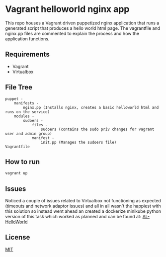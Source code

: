 # Vagrant helloworld nginx app

This repo houses a Vagrant driven puppetized nginx application that runs a generated script that produces a hello world html page. The vagrantfile and nginx.pp files are commented to explain the process and how the application functions.

## Requirements
- Vagrant
- Virtualbox

## File Tree
```
puppet -
    manifests -
        nginx.pp (Installs nginx, creates a basic helloworld html and runs on the service)
    modules -
        sudoers -
            files -
                sudoers (contains the sudo priv changes for vagrant user and admin group)
            manifest -
                init.pp (Manages the sudoers file)
Vagrantfile
```

## How to run
```bash
vagrant up
```

## Issues
Noticed a couple of issues related to Virtualbox not functioning as expected (timeouts and network adaptor issues) and all in all wasn't the happiest with this solution so instead went ahead an created a dockerize minikube python version of this task which worked as planned and can be found at: [AL-HelloWorld](https://github.com/leeclench/al-helloworld)

## License
[MIT](https://choosealicense.com/licenses/mit/)